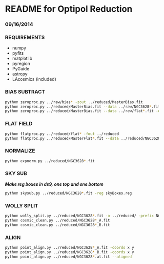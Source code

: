 #  README for Optipol Reduction  #
### 09/16/2014

### REQUIREMENTS
 * numpy
 * pyfits
 * matplotlib
 * pyregion
 * PyGuide
 * astropy
 * LAcosmics (included)


### BIAS SUBTRACT
```bash
python zeroproc.py ../raw/bias* -zout ../reduced/MasterBias.fit
python zeroproc.py ../reduced/MasterBias.fit --data ../raw/NGC3628*.fit -dout ../reduced
python zeroproc.py ../reduced/MasterBias.fit --data ../raw/flat*.fit -dout ../reduced
```

### FLAT FIELD
```bash
python flatproc.py ../reduced/flat* -fout ../reduced
python flatproc.py ../reduced/MasterFlat*.fit --data ../reduced/NGC3628*.fit -dout ../reduced
```

### NORMALIZE
```bash
python expnorm.py ../reduced/NGC3628*.fit
```

### SKY SUB
**_Make reg boxes in ds9, one top and one bottom_**
```bash
python skysub.py ../reduced/NGC3628*.fit -reg skyBoxes.reg
```

### WOLLY SPLIT
```bash
python wolly_split.py ../reduced/NGC3628*.fit -o ../reduced/ -prefix NGC3628_R-
python cosmic_clean.py ../reduced/NGC3628*_A.fit
python cosmic_clean.py ../reduced/NGC3628*_B.fit
```

### ALIGN
```bash
python point_align.py ../reduced/NGC3628*_A.fit -coords x y
python point_align.py ../reduced/NGC3628*_B.fit -coords x y
python point_align.py ../reduced/NGC3628*.al.fit --aligned
```

### 
